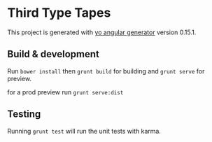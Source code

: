 # Third Type Tapes

This project is generated with [yo angular generator](https://github.com/yeoman/generator-angular)
version 0.15.1.

## Build & development

Run `bower install` then `grunt build` for building and `grunt serve` for preview.

for a prod preview run `grunt serve:dist`

## Testing

Running `grunt test` will run the unit tests with karma.

